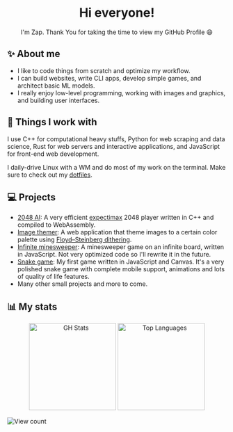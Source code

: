 <div align="center">

 # Hi everyone!

 I'm Zap. Thank You for taking the time to view my GitHub Profile :smile:

</div>

## ✨ About me

 - I like to code things from scratch and optimize my workflow.
 - I can build websites, write CLI apps, develop simple games, and architect basic ML models.
 - I really enjoy low-level programming, working with images and graphics, and building user interfaces.

## 🧰 Things I work with

I use C++ for computational heavy stuffs, Python for web scraping and data science, Rust for web servers and interactive applications, and JavaScript for front-end web development.

I daily-drive Linux with a WM and do most of my work on the terminal. Make sure to check out my [dotfiles](https://github.com/ziap/dotfiles).

## 💻 Projects

- [2048 AI](https://github.com/ziap/2048-ai): A very efficient [expectimax](https://en.wikipedia.org/wiki/Expectiminimax) 2048 player written in C++ and compiled to WebAssembly.
- [Image themer](https://github.com/ziap/image-themer): A web application that theme images to a certain color palette using [Floyd–Steinberg dithering](https://en.wikipedia.org/wiki/Floyd%E2%80%93Steinberg_dithering).
- [Infinite minesweeper](https://github.com/ziap/infinite-minesweeper): A minesweeper game on an infinite board, written in JavaScript. Not very optimized code so I'll rewrite it in the future.
- [Snake game](https://github.com/ziap/snake-game): My first game written in JavaScript and Canvas. It's a very polished snake game with complete mobile support, animations and lots of quality of life features.
- Many other small projects and more to come.

## 📊 My stats

<div align="center">
 <img alt="GH Stats" height="200px" src="https://github-readme-stats.vercel.app/api?username=ziap"/>
 <img alt="Top Languages" height="200px" src="https://github-readme-stats.vercel.app/api/top-langs/?username=ziap&layout=compact"/>
</div>

![View count](https://komarev.com/ghpvc/?username=ziap)
